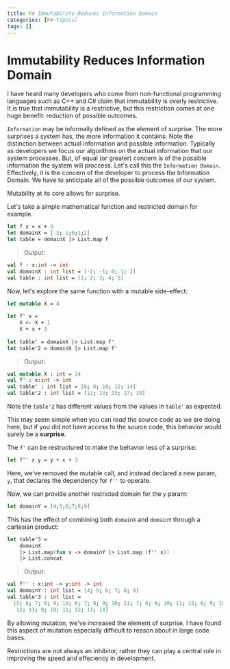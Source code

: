 ```yaml
---
title: F# Immutability Reduces Information Domain
categories: [F#-Topics]
tags: []
---
```


# Immutability Reduces Information Domain

I have heard many developers who come from non-functional programming languages such as C++ and C# claim that immutability is overly restrictive.  It is true that immutability is a restrictive, but this restriction comes at one huge benefit:  reduction of possible outcomes.  

`Information` may be informally defined as the element of surprise.  The more surprises a system has, the more information it contains.  Note the distinction between actual information and possible information.  Typically as developers we focus our algorithms on the actual information that our system processes.  But, of equal (or greater) concern is of the possible information the system will proccess.  Let's call this the `Information Domain`.  Effectively, it is the concern of the developer to process the Information Domain.  We have to anticipate all of the possible outcomes of our system.  

Mutability at its core allows for surprise.  

Let's take a simple mathematical function and restricted domain for example.

```fsharp
let f x = x + 3
let domainX = [-2;-1;0;1;2]
let table = domainX |> List.map f
```
 

> Output:
```fsharp
val f : x:int -> int
val domainX : int list = [-2; -1; 0; 1; 2]
val table : int list = [1; 2; 3; 4; 5]
```

Now, let's explore the same function with a mutable side-effect:

 
```fsharp
let mutable X = 4
 
let f' x =
    X <- X + 1
    X + x + 3
 
let table' = domainX |> List.map f'
let table'2 = domainX |> List.map f'
```


> Output:
```fsharp
val mutable X : int = 14
val f' : x:int -> int
val table' : int list = [6; 8; 10; 12; 14]
val table'2 : int list = [11; 13; 15; 17; 19]
```
Note the `table'2` has different values from the values in `table'` as expected.

This may seem simple when you can *read* the source code as we are doing here, but if you did not have access to the source code, this behavior would surely be a **surprise**.

The `f'` can be restructured to make the behavior less of a surprise:

 
```fsharp
let f'' x y = y + x + 3
```


Here, we've removed the mutable call, and instead declared a new param, `y`, that declares the dependency for `f''` to operate.  

Now, we can provide another restricted domain for the `y` param:


```fsharp
let domainY = [4;5;6;7;8;9]
```


This has the effect of combining both `domainX` and `domainY` through a cartesian product:

 
```fsharp
let table'3 =
    domainX
    |> List.map(fun x -> domainY |> List.map (f'' x))
    |> List.concat
```
 

> Output:
```fsharp
val f'' : x:int -> y:int -> int
val domainY : int list = [4; 5; 6; 7; 8; 9]
val table'3 : int list =
  [5; 6; 7; 8; 9; 10; 6; 7; 8; 9; 10; 11; 7; 8; 9; 10; 11; 12; 8; 9; 10; 11;
   12; 13; 9; 10; 11; 12; 13; 14]
```

By allowing mutation, we've increased the element of surprise.  I have found this aspect of mutation especially difficult to reason about in large code bases.  

Restrictions are not always an inhibitor, rather they can play a central role in improving the speed and effeciency in development.


